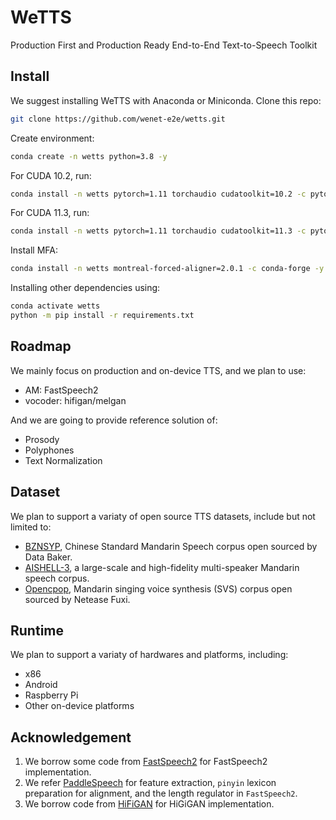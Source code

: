 # WeTTS

Production First and Production Ready End-to-End Text-to-Speech Toolkit

## Install

We suggest installing WeTTS with Anaconda or Miniconda.
Clone this repo:
```sh
git clone https://github.com/wenet-e2e/wetts.git
```
Create environment:
```bash
conda create -n wetts python=3.8 -y
```
For CUDA 10.2, run:
``` sh
conda install -n wetts pytorch=1.11 torchaudio cudatoolkit=10.2 -c pytorch -y
```
For CUDA 11.3, run:
``` sh
conda install -n wetts pytorch=1.11 torchaudio cudatoolkit=11.3 -c pytorch -y
```
Install MFA:
```bash
conda install -n wetts montreal-forced-aligner=2.0.1 -c conda-forge -y
```
Installing other dependencies using:
```sh
conda activate wetts
python -m pip install -r requirements.txt
```

## Roadmap

We mainly focus on production and on-device TTS, and we plan to use:

* AM: FastSpeech2
* vocoder: hifigan/melgan

And we are going to provide reference solution of:

* Prosody
* Polyphones
* Text Normalization

## Dataset

We plan to support a variaty of open source TTS datasets, include but not limited to:

* [BZNSYP](https://www.data-baker.com/data/index/TNtts/), Chinese Standard Mandarin Speech corpus open sourced by Data Baker.
* [AISHELL-3](https://openslr.org/93/), a large-scale and high-fidelity multi-speaker Mandarin speech corpus.
* [Opencpop](https://wenet.org.cn/opencpop/), Mandarin singing voice synthesis (SVS) corpus open sourced by Netease Fuxi.

## Runtime

We plan to support a variaty of hardwares and platforms, including:

* x86
* Android
* Raspberry Pi
* Other on-device platforms

## Acknowledgement

1. We borrow some code from [FastSpeech2](https://github.com/ming024/FastSpeech2) for FastSpeech2 implementation.
2. We refer [PaddleSpeech](https://github.com/PaddlePaddle/PaddleSpeech) for feature extraction,
   `pinyin` lexicon preparation for alignment, and the length regulator in `FastSpeech2`.
3. We borrow code from [HiFiGAN](https://github.com/jik876/hifi-gan) for HiGiGAN implementation.
